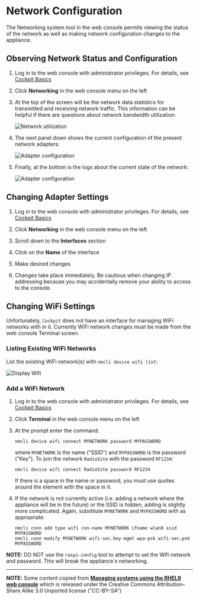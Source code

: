 # Network Configuration
The Networking system tool in the web console permits viewing the status of the network as well as making network configuration changes to the appliance.

## Observing Network Status and Configuration
1. Log in to the web console with administrator privileges. For details, see [Cockpit Basics](cockpit-basics.md)

2. Click **Networking** in the web console menu on the left

3. At the top of the screen will be the network data statistics for transmitted and receiving network traffic. This information can be helpful if there are questions about network bandwidth utilization:

      ![Network utilization](img/cockpit_network_utilize.png)

4. The next panel down shows the current configuration of the present network adapters:

    ![Adapter configuration](img/cockpit_network_adapters.png)

5. Finally, at the bottom is the logs about the current state of the network:

    ![Adapter configuration](img/cockpit_network_logs.png)

## Changing Adapter Settings
1. Log in to the web console with administrator privileges. For details, see [Cockpit Basics](cockpit-basics.md)

2. Click **Networking** in the web console menu on the left

3. Scroll down to the **Interfaces** section

4. Click on the **Name** of the interface

5. Make desired changes

6. Changes take place immediately. Be cautious when changing IP addressing because you may accidentally remove your ability to access to the console.

## Changing WiFi Settings
Unfortunately, `Cockpit` does not have an interface for managing WiFi networks with in it. Currently WiFi network changes must be made from the web console Terminal screen.

### Listing Existing WiFi Networks
List the existing WiFi network(s) with `nmcli device wifi list`:

![Display Wifi](img/cockpit_wifi1.png)

### Add a WiFi Network
1. Log in to the web console with administrator privileges. For details, see [Cockpit Basics](cockpit-basics.md)

2. Click **Terminal** in the web console menu on the left

3. At the prompt enter the command:

    ```  
    nmcli device wifi connect MYNETWORK password MYPASSWORD
    ```

    where `MYNETWORK` is the name ("SSID") and `MYPASSWORD` is the password ("Key"). To join the network `RadioSite` with the password `RF1234`:

    ```
    nmcli device wifi connect RadioSite password RF1234
    ```

    If there is a space in the name or password, you must use quotes around the element with the space in it.

4. If the network is not currently active (i.e. adding a network where the appliance will be in the future) or the SSID is hidden, adding is slightly more complicated. Again, substitute `MYNETWORK` and `MYPASSWORD` with as appropriate.

    ```
    nmcli conn add type wifi con-name MYNETWORK ifname wlan0 ssid MYPASSWORD
    nmcli conn modify MYNETWORK wifi-sec.key-mgmt wpa-psk wifi-sec.psk MYPASSWORD
    ```

**NOTE:** DO NOT use the `raspi-config` tool to attempt to set the Wifi network and
password. This will break the appliance's networking.

___
**NOTE:** Some content copied from 
[__Managing systems using the RHEL9 web console__](https://access.redhat.com/documentation/en-us/red_hat_enterprise_linux/9/html/managing_systems_using_the_rhel_9_web_console/index) which is released under the Creative Commons Attribution–Share Alike 3.0 Unported license ("CC-BY-SA")
